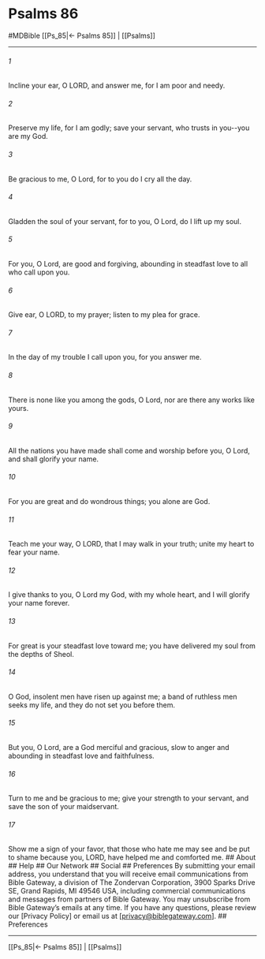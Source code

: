 # Psalms 86
#MDBible
[[Ps_85|← Psalms 85]] | [[Psalms]]

***






###### 1 


Incline your ear, O LORD, and answer me, for I am poor and needy. 





###### 2 


Preserve my life, for I am godly; save your servant, who trusts in you--you are my God. 





###### 3 


Be gracious to me, O Lord, for to you do I cry all the day. 





###### 4 


Gladden the soul of your servant, for to you, O Lord, do I lift up my soul. 





###### 5 


For you, O Lord, are good and forgiving, abounding in steadfast love to all who call upon you. 





###### 6 


Give ear, O LORD, to my prayer; listen to my plea for grace. 





###### 7 


In the day of my trouble I call upon you, for you answer me. 





###### 8 


There is none like you among the gods, O Lord, nor are there any works like yours. 





###### 9 


All the nations you have made shall come and worship before you, O Lord, and shall glorify your name. 





###### 10 


For you are great and do wondrous things; you alone are God. 





###### 11 


Teach me your way, O LORD, that I may walk in your truth; unite my heart to fear your name. 





###### 12 


I give thanks to you, O Lord my God, with my whole heart, and I will glorify your name forever. 





###### 13 


For great is your steadfast love toward me; you have delivered my soul from the depths of Sheol. 





###### 14 


O God, insolent men have risen up against me; a band of ruthless men seeks my life, and they do not set you before them. 





###### 15 


But you, O Lord, are a God merciful and gracious, slow to anger and abounding in steadfast love and faithfulness. 





###### 16 


Turn to me and be gracious to me; give your strength to your servant, and save the son of your maidservant. 





###### 17 


Show me a sign of your favor, that those who hate me may see and be put to shame because you, LORD, have helped me and comforted me. ## About ## Help ## Our Network ## Social ## Preferences By submitting your email address, you understand that you will receive email communications from Bible Gateway, a division of The Zondervan Corporation, 3900 Sparks Drive SE, Grand Rapids, MI 49546 USA, including commercial communications and messages from partners of Bible Gateway. You may unsubscribe from Bible Gateway&rsquo;s emails at any time. If you have any questions, please review our [Privacy Policy] or email us at [privacy@biblegateway.com]. ## Preferences

***

[[Ps_85|← Psalms 85]] | [[Psalms]]
